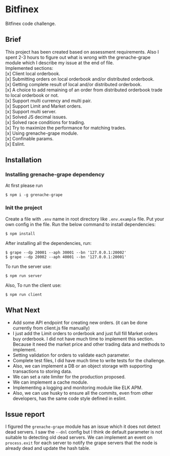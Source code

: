 # Bitfinex
Bitfinex code challenge.

## Brief
This project has been created based on assessment requirements. Also I spent 2-3 hours to figure out what is wrong with the grenache-grape module which I describe my issue at the end of file.  
Implemented sections:  
 [x] Client local orderbook.  
 [x] Submitting orders on local orderbook and/or distributed orderbook.  
 [x] Getting complete result of local and/or distributed orderbook.  
 [x] A choice to add remaining of an order from distributed orderbook trade to local orderbook or not.  
 [x] Support multi currency and multi pair.  
 [x] Support Limit and Market orders.  
 [x] Support multi server.  
 [x] Solved JS decimal issues.  
 [x] Solved race conditions for trading.  
 [x] Try to maximize the performance for matching trades.  
 [x] Using grenache-grape module.  
 [x] Confinable params.  
 [x] Eslint.  

## Installation

### Installing grenache-grape dependency
At first please run
```
$ npm i -g grenache-grape
```

### Init the project
Create a file with `.env` name in root directory like `.env.example` file.
Put your own config in the file. Run the below command to install dependencies:
```
$ npm install
```
After installing all the dependencies, run:
```
$ grape --dp 20001 --aph 30001 --bn '127.0.0.1:20002'
$ grape --dp 20002 --aph 40001 --bn '127.0.0.1:20001'
```
To run the server use:
```
$ npm run server
```
Also, To run the client use:
```
$ npm run client
```


## What Next
- Add some API endpoint for creating new orders. (it can be done currently from client.js file manually)
- I just add the Limit orders to orderbook and just full fill Market orders buy orderbook. I did not have much time to implement this section. Because it need the market price and other trading data and methods to implement.
- Setting validation for orders to validate each parameter.
- Complete test files, I did have much time to write tests for the challenge.
- Also, we can implement a DB or an object storage with supporting transactions to storing data.
- We can set a rate limiter for the production proposed.
- We can implement a cache module.
- Implementing a logging and monitoring module like ELK APM.
- Also, we can use husky to ensure all the commits, even from other developers, has the same code style defined in eslint.

## Issue report
I figured the `grenache-grape` module has an issue which it does not detect dead servers. I saw the `--dnl` config but I think de default parameter is not suitable to detecting old dead servers. We can implement an event on `process.exit` for each server to notify the grape servers that the node is already dead and update the hash table.
